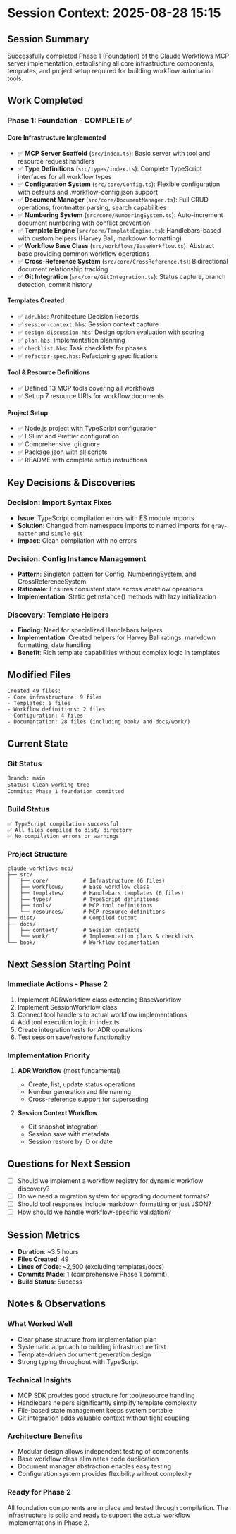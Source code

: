 # Session Context: 2025-08-28 15:15

## Session Summary

Successfully completed Phase 1 (Foundation) of the Claude Workflows MCP server implementation, establishing all core infrastructure components, templates, and project setup required for building workflow automation tools.

## Work Completed

### Phase 1: Foundation - COMPLETE ✅

#### Core Infrastructure Implemented
- ✅ **MCP Server Scaffold** (`src/index.ts`): Basic server with tool and resource request handlers
- ✅ **Type Definitions** (`src/types/index.ts`): Complete TypeScript interfaces for all workflow types
- ✅ **Configuration System** (`src/core/Config.ts`): Flexible configuration with defaults and .workflow-config.json support
- ✅ **Document Manager** (`src/core/DocumentManager.ts`): Full CRUD operations, frontmatter parsing, search capabilities
- ✅ **Numbering System** (`src/core/NumberingSystem.ts`): Auto-increment document numbering with conflict prevention
- ✅ **Template Engine** (`src/core/TemplateEngine.ts`): Handlebars-based with custom helpers (Harvey Ball, markdown formatting)
- ✅ **Workflow Base Class** (`src/workflows/BaseWorkflow.ts`): Abstract base providing common workflow operations
- ✅ **Cross-Reference System** (`src/core/CrossReference.ts`): Bidirectional document relationship tracking
- ✅ **Git Integration** (`src/core/GitIntegration.ts`): Status capture, branch detection, commit history

#### Templates Created
- ✅ `adr.hbs`: Architecture Decision Records
- ✅ `session-context.hbs`: Session context capture
- ✅ `design-discussion.hbs`: Design option evaluation with scoring
- ✅ `plan.hbs`: Implementation planning
- ✅ `checklist.hbs`: Task checklists for phases
- ✅ `refactor-spec.hbs`: Refactoring specifications

#### Tool & Resource Definitions
- ✅ Defined 13 MCP tools covering all workflows
- ✅ Set up 7 resource URIs for workflow documents

#### Project Setup
- ✅ Node.js project with TypeScript configuration
- ✅ ESLint and Prettier configuration
- ✅ Comprehensive .gitignore
- ✅ Package.json with all scripts
- ✅ README with complete setup instructions

## Key Decisions & Discoveries

### Decision: Import Syntax Fixes
- **Issue**: TypeScript compilation errors with ES module imports
- **Solution**: Changed from namespace imports to named imports for `gray-matter` and `simple-git`
- **Impact**: Clean compilation with no errors

### Decision: Config Instance Management
- **Pattern**: Singleton pattern for Config, NumberingSystem, and CrossReferenceSystem
- **Rationale**: Ensures consistent state across workflow operations
- **Implementation**: Static getInstance() methods with lazy initialization

### Discovery: Template Helpers
- **Finding**: Need for specialized Handlebars helpers
- **Implementation**: Created helpers for Harvey Ball ratings, markdown formatting, date handling
- **Benefit**: Rich template capabilities without complex logic in templates

## Modified Files

```
Created 49 files:
- Core infrastructure: 9 files
- Templates: 6 files
- Workflow definitions: 2 files
- Configuration: 4 files
- Documentation: 28 files (including book/ and docs/work/)
```

## Current State

### Git Status
```bash
Branch: main
Status: Clean working tree
Commits: Phase 1 foundation committed
```

### Build Status
```
✅ TypeScript compilation successful
✅ All files compiled to dist/ directory
✅ No compilation errors or warnings
```

### Project Structure
```
claude-workflows-mcp/
├── src/
│   ├── core/           # Infrastructure (6 files)
│   ├── workflows/      # Base workflow class
│   ├── templates/      # Handlebars templates (6 files)
│   ├── types/          # TypeScript definitions
│   ├── tools/          # MCP tool definitions
│   └── resources/      # MCP resource definitions
├── dist/               # Compiled output
├── docs/
│   ├── context/        # Session contexts
│   └── work/           # Implementation plans & checklists
└── book/               # Workflow documentation
```

## Next Session Starting Point

### Immediate Actions - Phase 2
1. Implement ADRWorkflow class extending BaseWorkflow
2. Implement SessionWorkflow class
3. Connect tool handlers to actual workflow implementations
4. Add tool execution logic in index.ts
5. Create integration tests for ADR operations
6. Test session save/restore functionality

### Implementation Priority
1. **ADR Workflow** (most fundamental)
   - Create, list, update status operations
   - Number generation and file naming
   - Cross-reference support for superseding

2. **Session Context Workflow**
   - Git snapshot integration
   - Session save with metadata
   - Session restore by ID or date

## Questions for Next Session

- [ ] Should we implement a workflow registry for dynamic workflow discovery?
- [ ] Do we need a migration system for upgrading document formats?
- [ ] Should tool responses include markdown formatting or just JSON?
- [ ] How should we handle workflow-specific validation?

## Session Metrics

- **Duration**: ~3.5 hours
- **Files Created**: 49
- **Lines of Code**: ~2,500 (excluding templates/docs)
- **Commits Made**: 1 (comprehensive Phase 1 commit)
- **Build Status**: Success

## Notes & Observations

### What Worked Well
- Clear phase structure from implementation plan
- Systematic approach to building infrastructure first
- Template-driven document generation design
- Strong typing throughout with TypeScript

### Technical Insights
- MCP SDK provides good structure for tool/resource handling
- Handlebars helpers significantly simplify template complexity
- File-based state management keeps system portable
- Git integration adds valuable context without tight coupling

### Architecture Benefits
- Modular design allows independent testing of components
- Base workflow class eliminates code duplication
- Document manager abstraction enables easy testing
- Configuration system provides flexibility without complexity

### Ready for Phase 2
All foundation components are in place and tested through compilation. The infrastructure is solid and ready to support the actual workflow implementations in Phase 2.